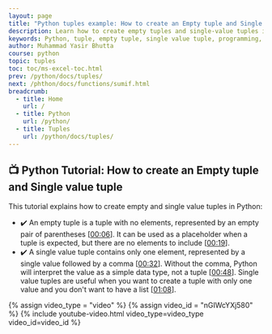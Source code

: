 ```yaml
---
layout: page
title: "Python tuples example: How to create an Empty tuple and Single value tuple"
description: Learn how to create empty tuples and single-value tuples in Python. Understand the syntax for defining these special types of tuples and when they might be useful in your Python programming.
keywords: Python, tuple, empty tuple, single value tuple, programming, data structures, Python tutorial
author: Muhammad Yasir Bhutta
course: python
topic: tuples
toc: toc/ms-excel-toc.html
prev: /python/docs/tuples/
next: /phthon/docs/functions/sumif.html
breadcrumb:
  - title: Home
    url: /
  - title: Python
    url: /python/
  - title: Tuples
    url: /python/docs/tuples/
---
```

## **📺 Python Tutorial: How to create an Empty tuple and Single value tuple**  

This tutorial explains how to create empty and single value tuples in Python:
* ✔️ An empty tuple is a tuple with no elements, represented by an empty pair of parentheses \[[00:06](http://www.youtube.com/watch?v=nGIWcYXj580&t=6)\]. It can be used as a placeholder when a tuple is expected, but there are no elements to include \[[00:19](http://www.youtube.com/watch?v=nGIWcYXj580&t=19)\].
* ✔️ A single value tuple contains only one element, represented by a single value followed by a comma \[[00:32](http://www.youtube.com/watch?v=nGIWcYXj580&t=32)\]. Without the comma, Python will interpret the value as a simple data type, not a tuple \[[00:48](http://www.youtube.com/watch?v=nGIWcYXj580&t=48)\]. Single value tuples are useful when you want to create a tuple with only one value and you don't want to have a list \[[01:08](http://www.youtube.com/watch?v=nGIWcYXj580&t=68)\].

{% assign video_type = "video" %}
{% assign video_id = "nGIWcYXj580" %}
{% include youtube-video.html video_type=video_type video_id=video_id %}